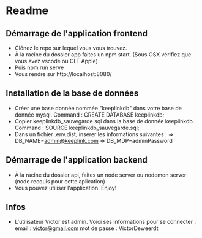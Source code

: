 # Readme

## Démarrage de l'application frontend

- Clônez le repo sur lequel vous vous trouvez.
- À la racine du dossier app faites un npm start. (Sous OSX vérifiez que vous avez vscode ou CLT Apple)
- Puis npm run serve
- Vous rendre sur http://localhost:8080/

## Installation de la base de données

- Créer une base donnée nommée "keeplinkdb" dans votre base de donnée mysql. Command : CREATE DATABASE keeplinkdb;
- Copier keeplinkdb_sauvegarde.sql dans la base de donnée keeplinkdb. Command : SOURCE keeplinkdb_sauvegarde.sql;
- Dans un fichier .env.dist, insérer les informations suivantes : 
    => DB_NAME=admin@keeplink.com
    => DB_MDP=adminPassword

## Démarrage de l'application backend

- À la racine du dossier api, faites un node server ou nodemon server (node recquis pour cette aplication)
- Vous pouvez utiliser l'application. Enjoy!

## Infos

- L'utilisateur Victor est admin.
Voici ses informations pour se connecter :
email : victor@gmail.com
mot de passe : VictorDeweerdt